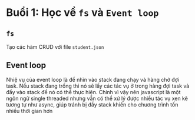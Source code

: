 # Buổi 1: Học về `fs` và `Event loop`
## `fs`
Tạo các hàm CRUD với file `student.json`

## Event loop
Nhiệ vụ của event loop là để nhìn vào stack đang chạy và hàng chờ đợi task. Nếu stack đang trống thì nó sẽ lấy các tác vụ ở trong hàng đợi task và đẩy vào stack để nó có thể thực hiện. Chính vì vậy nên javascript là một ngôn ngữ single threaded nhưng vẫn có thể  xử lý được nhiều tác vụ xen kẽ tương tự như async, giúp tránh bị đầy stack khiến cho chương trình tốn nhiều thời gian hơn
